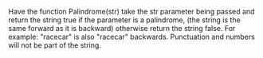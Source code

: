 Have the function Palindrome(str) take the str parameter being passed 
and return the string true if the parameter is a palindrome, (the string
is the same forward as it is backward) otherwise return the string false. 
For example: "racecar" is also "racecar" backwards. Punctuation and numbers will not be part of the string. 
